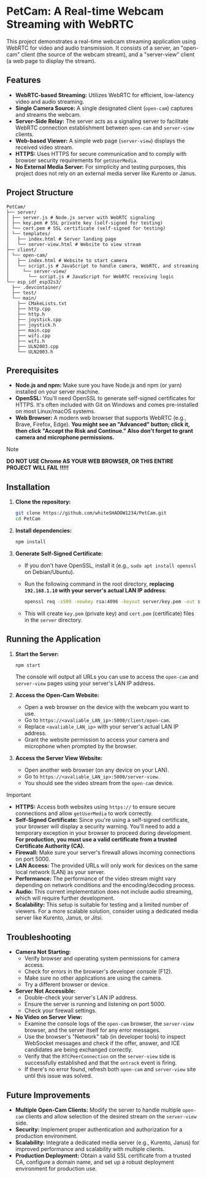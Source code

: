 # PetCam: A Real-time Webcam Streaming with WebRTC
This project demonstrates a real-time webcam streaming application using WebRTC for video and audio transmission. It consists of a server, an "open-cam" client (the source of the webcam stream), and a "server-view" client (a web page to display the stream).

## Features

*   **WebRTC-based Streaming:** Utilizes WebRTC for efficient, low-latency video and audio streaming.
*   **Single Camera Source:** A single designated client (`open-cam`) captures and streams the webcam.
*   **Server-Side Relay:** The server acts as a signaling server to facilitate WebRTC connection establishment between `open-cam` and `server-view` clients.
*   **Web-based Viewer:** A simple web page (`server-view`) displays the received video stream.
*   **HTTPS:** Uses HTTPS for secure communication and to comply with browser security requirements for `getUserMedia`.
*   **No External Media Server:** For simplicity and testing purposes, this project does not rely on an external media server like Kurento or Janus.

## Project Structure
```
PetCam/
├── server/
│ ├── server.js # Node.js server with WebRTC signaling
│ ├── key.pem # SSL private key (self-signed for testing)
│ └── cert.pem # SSL certificate (self-signed for testing)
│ └── templates/
│   ├── index.html # Server landing page
│   └── server-view.html # Website to view stream
├── client/
│ └── open-cam/
│   ├── index.html # Website to start camera
│   └── script.js # JavaScript to handle camera, WebRTC, and streaming
│     └── server-view/
│       └── script.js # JavaScript for WebRTC receiving logic
└── esp_idf_esp32s3/
  ├── .devcontainer/
  ├── test/
  └── main/
    ├── CMakeLists.txt
    ├── http.cpp
    ├── http.h
    ├── joystick.cpp
    ├── joystick.h
    ├── main.cpp
    ├── wifi.cpp
    ├── wifi.h
    ├── ULN2003.cpp
    └── ULN2003.h
```

## Prerequisites

*   **Node.js and npm:** Make sure you have Node.js and npm (or yarn) installed on your server machine.
*   **OpenSSL:** You'll need OpenSSL to generate self-signed certificates for HTTPS. It's often included with Git on Windows and comes pre-installed on most Linux/macOS systems.
*   **Web Browser:** A modern web browser that supports WebRTC (e.g., Brave, Firefox, Edge). **You might see an "Advanced" button; click it, then click "Accept the Risk and Continue." Also don't forget to grant camera and microphone permissions.**

> [!NOTE]  
> **DO NOT USE Chrome AS YOUR WEB BROWSER, OR THIS ENTIRE PROJECT WILL FAIL !!!!!**

## Installation

1. **Clone the repository:**

    ```bash
    git clone https://github.com/whiteSHADOW1234/PetCam.git
    cd PetCam
    ```

2. **Install dependencies:**

    ```bash
    npm install
    ```

3. **Generate Self-Signed Certificate:**

    *   If you don't have OpenSSL, install it (e.g., `sudo apt install openssl` on Debian/Ubuntu).
    *   Run the following command in the root directory, **replacing `192.168.1.10` with your server's actual LAN IP address**:

        ```bash
        openssl req -x509 -newkey rsa:4096 -keyout server/key.pem -out server/cert.pem -sha256 -days 365 -nodes -subj "/C=US/ST=CA/L=San Francisco/O=MyOrg/CN=192.168.1.10" -addext "subjectAltName=IP:192.168.1.10,DNS:localhost,IP:127.0.0.1" -addext "extendedKeyUsage=serverAuth"
        ```

    *   This will create `key.pem` (private key) and `cert.pem` (certificate) files in the `server` directory.

## Running the Application

1. **Start the Server:**

    ```bash
    npm start
    ```

    The console will output all URLs you can use to access the `open-cam` and `server-view` pages using your server's LAN IP address.

2. **Access the Open-Cam Website:**

    *   Open a web browser on the device with the webcam you want to use.
    *   Go to `https://<avaliable_LAN_ip>:5000/client/open-cam`.
    *   Replace `<avaliable_LAN_ip>` with your server's actual LAN IP address.
    *   Grant the website permission to access your camera and microphone when prompted by the browser.

3. **Access the Server View Website:**

    *   Open another web browser (on any device on your LAN).
    *   Go to `https://<avaliable_LAN_ip>:5000/server-view`.
    *   You should see the video stream from the `open-cam` device.

> [!IMPORTANT]  
>
> *   **HTTPS:** Access both websites using `https://` to ensure secure connections and allow `getUserMedia` to work correctly.
> *   **Self-Signed Certificate:** Since you're using a self-signed certificate, your browser will display a security warning. You'll need to add a temporary exception in your browser to proceed during development. **For production, you must use a valid certificate from a trusted Certificate Authority (CA).**
> *   **Firewall:** Make sure your server's firewall allows incoming connections on port 5000.
> *   **LAN Access:** The provided URLs will only work for devices on the same local network (LAN) as your server.
> *   **Performance:** The performance of the video stream might vary depending on network conditions and the encoding/decoding process.
> *   **Audio:** This current implementation does not include audio streaming, which will require further development.
> *   **Scalability:** This setup is suitable for testing and a limited number of viewers. For a more scalable solution, consider using a dedicated media server like Kurento, Janus, or Jitsi.

## Troubleshooting

*   **Camera Not Starting:**
    *   Verify browser and operating system permissions for camera access.
    *   Check for errors in the browser's developer console (F12).
    *   Make sure no other applications are using the camera.
    *   Try a different browser or device.
*   **Server Not Accessible:**
    *   Double-check your server's LAN IP address.
    *   Ensure the server is running and listening on port 5000.
    *   Check your firewall settings.
*   **No Video on Server View:**
    *   Examine the console logs of the `open-cam` browser, the `server-view` browser, and the server itself for any error messages.
    *   Use the browser's "Network" tab (in developer tools) to inspect WebSocket messages and check if the offer, answer, and ICE candidates are being exchanged correctly.
    *   Verify that the `RTCPeerConnection` on the `server-view` side is successfully established and that the `ontrack` event is firing.
    *   If there's no error found, refresh both `open-cam` and `server-view` site until this issue was solved.

## Future Improvements

*   **Multiple Open-Cam Clients:** Modify the server to handle multiple `open-cam` clients and allow selection of the desired stream on the `server-view` side.
*   **Security:** Implement proper authentication and authorization for a production environment.
*   **Scalability:** Integrate a dedicated media server (e.g., Kurento, Janus) for improved performance and scalability with multiple clients.
*   **Production Deployment:** Obtain a valid SSL certificate from a trusted CA, configure a domain name, and set up a robust deployment environment for production use.